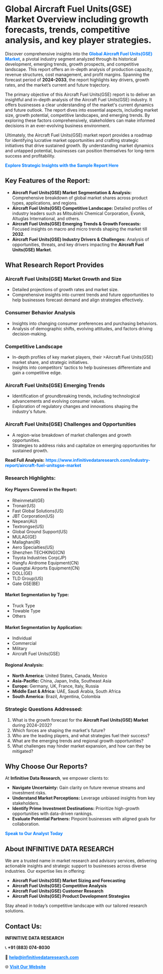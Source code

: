 <h1>Global Aircraft Fuel Units(GSE) Market Overview including growth forecasts, trends, competitive analysis, and key player strategies.</h1>
<p>
Discover comprehensive insights into the 
<a href="https://www.infinitivedataresearch.com/industry-report/aircraft-fuel-unitsgse-market" rel="dofollow" style="color: #007BFF; text-decoration: none;"><strong>Global Aircraft Fuel Units(GSE) Market</strong></a>, a pivotal industry segment analyzed through its historical development, emerging trends, growth prospects, and competitive landscape. This report offers an in-depth analysis of production capacity, revenue structures, cost management, and profit margins. Spanning the forecast period of <strong>2024–2033</strong>, the report highlights key drivers, growth rates, and the market’s current and future trajectory.
</p>
<p>
The primary objective of this Aircraft Fuel Units(GSE) report is to deliver an insightful and in-depth analysis of the Aircraft Fuel Units(GSE) industry. It offers businesses a clear understanding of the market's current dynamics and future outlook. The report dives into essential aspects, including market size, growth potential, competitive landscapes, and emerging trends. By exploring these factors comprehensively, stakeholders can make informed decisions in an ever-evolving business environment.
</p>
<p>
Ultimately, the Aircraft Fuel Units(GSE) market report provides a roadmap for identifying lucrative market opportunities and crafting strategic initiatives that drive sustained growth. By understanding market dynamics and untapped potential, businesses can position themselves for long-term success and profitability.
</p>
<p>
<a href="https://www.infinitivedataresearch.com/request-sample/reportId=107496" style="color: #007BFF; text-decoration: none;"><strong>Explore Strategic Insights with the Sample Report Here</strong></a>
</p>

<h2>Key Features of the Report:</h2>
<ul>
<li><strong>Aircraft Fuel Units(GSE) Market Segmentation & Analysis:</strong> Comprehensive breakdown of global market shares across product types, applications, and regions.</li>
<li><strong>Aircraft Fuel Units(GSE) Competitive Landscape:</strong> Detailed profiles of industry leaders such as Mitsubishi Chemical Corporation, Evonik, Altuglas International, and others.</li>
<li><strong>Aircraft Fuel Units(GSE) Emerging Trends & Growth Forecasts:</strong> Focused insights on macro and micro trends shaping the market till <strong>2032</strong>.</li>
<li><strong>Aircraft Fuel Units(GSE) Industry Drivers & Challenges:</strong> Analysis of opportunities, threats, and key drivers impacting the <strong>Aircraft Fuel Units(GSE) Market</strong>.</li>
</ul>

<h2>What Research Report Provides</h2>
<h3>Aircraft Fuel Units(GSE) Market Growth and Size</h3>
<ul>
<li>Detailed projections of growth rates and market size.</li>
<li>Comprehensive insights into current trends and future opportunities to help businesses forecast demand and align strategies effectively.</li>
</ul>

<h3>Consumer Behavior Analysis</h3>
<ul>
<li>Insights into changing consumer preferences and purchasing behaviors.</li>
<li>Analysis of demographic shifts, evolving attitudes, and factors driving decision-making.</li>
</ul>

<h3>Competitive Landscape</h3>
<ul>
<li>In-depth profiles of key market players, their >Aircraft Fuel Units(GSE) market share, and strategic initiatives.</li>
<li>Insights into competitors' tactics to help businesses differentiate and gain a competitive edge.</li>
</ul>

<h3>Aircraft Fuel Units(GSE) Emerging Trends</h3>
<ul>
<li>Identification of groundbreaking trends, including technological advancements and evolving consumer values.</li>
<li>Exploration of regulatory changes and innovations shaping the industry's future.</li>
</ul>

<h3>Aircraft Fuel Units(GSE) Challenges and Opportunities</h3>
<ul>
<li>A region-wise breakdown of market challenges and growth opportunities.</li>
<li>Strategies to address risks and capitalize on emerging opportunities for sustained growth.</li>
</ul>
<p><strong>Read Full Analysis:</strong> <a href="https://www.infinitivedataresearch.com/industry-report/aircraft-fuel-unitsgse-market" rel="dofollow" style="color: #007BFF; text-decoration: none;"><strong>https://www.infinitivedataresearch.com/industry-report/aircraft-fuel-unitsgse-market</strong></a></p>
<h3>Research Highlights:</h3>
<h4>Key Players Covered in the Report:</h4>
<ul><li>Rheinmetall(GE)</li><li>Tronair(US)</li><li>Fast Global Solutions(US)</li><li>JBT Corporation(US)</li><li>Nepean(AU)</li><li>Textrongse(US)</li><li>Global Ground Support(US)</li><li>MULAG(GE)</li><li>Mallaghan(IR)</li><li>Aero Specialties(US)</li><li>Shenzhen TECHKING(CN)</li><li>Toyota Industries Corp(JP)</li><li>Hangfu Airdrome Equipment(CN)</li><li>Guangtai Airports Equipment(CN)</li><li>DOLL(GE)</li><li>TLD Group(US)</li><li>Gate GSE(BE)</li></ul>
<h4>Market Segmentation by Type:</h4>
<ul><li>Truck Type</li><li>Towable Type</li><li>Others</li></ul>
<h4>Market Segmentation by Application:</h4>
<ul><li>Individual</li><li>Commercial</li><li>Military</li><li>Aircraft Fuel Units(GSE)</li></ul>

<h4>Regional Analysis:</h4>
<ul>
<li><strong>North America:</strong> United States, Canada, Mexico</li>
<li><strong>Asia-Pacific:</strong> China, Japan, India, Southeast Asia</li>
<li><strong>Europe:</strong> Germany, UK, France, Italy, Russia</li>
<li><strong>Middle East & Africa:</strong> UAE, Saudi Arabia, South Africa</li>
<li><strong>South America:</strong> Brazil, Argentina, Colombia</li>
</ul>

<h3>Strategic Questions Addressed:</h3>
<ol>
<li>What is the growth forecast for the <strong>Aircraft Fuel Units(GSE) Market</strong> during 2024–2032?</li>
<li>Which forces are shaping the market's future?</li>
<li>Who are the leading players, and what strategies fuel their success?</li>
<li>What are the emerging trends and regional growth opportunities?</li>
<li>What challenges may hinder market expansion, and how can they be mitigated?</li>
</ol>

<h2>Why Choose Our Reports?</h2>
<p>At <strong>Infinitive Data Research</strong>, we empower clients to:</p>
<ul>
<li><strong>Navigate Uncertainty:</strong> Gain clarity on future revenue streams and investment risks.</li>
<li><strong>Understand Market Perceptions:</strong> Leverage unbiased insights from key stakeholders.</li>
<li><strong>Identify Prime Investment Destinations:</strong> Prioritize high-growth opportunities with data-driven rankings.</li>
<li><strong>Evaluate Potential Partners:</strong> Pinpoint businesses with aligned goals for collaboration.</li>
</ul>
<p><a href="https://www.infinitivedataresearch.com/industry-report/aircraft-fuel-unitsgse-market" rel="dofollow" style="color: #007BFF; text-decoration: none;"><strong>Speak to Our Analyst Today</strong></a></p>

<h2>About INFINITIVE DATA RESEARCH</h2>
<p>We are a trusted name in market research and advisory services, delivering actionable insights and strategic support to businesses across diverse industries. Our expertise lies in offering:</p>
<ul>
<li><strong>Aircraft Fuel Units(GSE) Market Sizing and Forecasting</strong></li>
<li><strong>Aircraft Fuel Units(GSE) Competitive Analysis</strong></li>
<li><strong>Aircraft Fuel Units(GSE) Customer Research</strong></li>
<li><strong>Aircraft Fuel Units(GSE) Product Development Strategies</strong></li>
</ul>
<p>Stay ahead in today’s competitive landscape with our tailored research solutions.</p>

<h2>Contact Us:</h2>
<p><strong>INFINITIVE DATA RESEARCH</strong></p>
<p>📞 <strong>+91 (883) 074-8030</strong></p>
<p>📧 <strong><a href="mailto:help@infinitivedataresearch.com" style="color: #007BFF;">help@infinitivedataresearch.com</a></strong></p>
<p>🌐 <strong><a href="https://www.infinitivedataresearch.com" rel="dofollow" style="color: #007BFF;">Visit Our Website</a></strong></p>